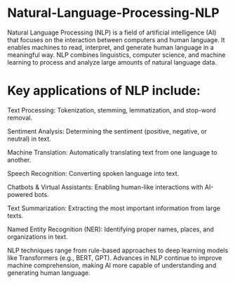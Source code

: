 # Natural-Language-Processing-NLP
Natural Language Processing (NLP) is a field of artificial intelligence (AI) that focuses on the interaction between computers and human language. It enables machines to read, interpret, and generate human language in a meaningful way. NLP combines linguistics, computer science, and machine learning to process and analyze large amounts of natural language data.

# Key applications of NLP include:

Text Processing: Tokenization, stemming, lemmatization, and stop-word removal.

Sentiment Analysis: Determining the sentiment (positive, negative, or neutral) in text.

Machine Translation: Automatically translating text from one language to another.

Speech Recognition: Converting spoken language into text.

Chatbots & Virtual Assistants: Enabling human-like interactions with AI-powered bots.

Text Summarization: Extracting the most important information from large texts.

Named Entity Recognition (NER): Identifying proper names, places, and organizations in text.

NLP techniques range from rule-based approaches to deep learning models like Transformers (e.g., BERT, GPT). Advances in NLP continue to improve machine comprehension, making AI more capable of understanding and generating human language.
